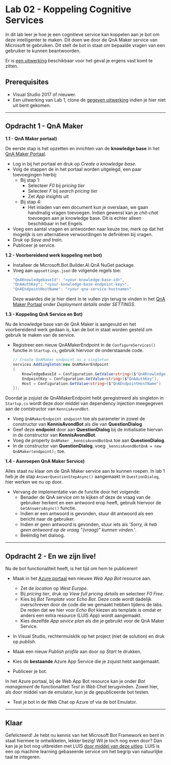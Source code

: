 # Lab 02 - Koppeling Cognitive Services
In dit lab leer je hoe je een cognitieve service kan koppelen aan je bot om deze intelligenter te maken.
Dit doen we door de QnA Maker service van Microsoft te gebruiken. Dit stelt de bot in staat om bepaalde vragen van een gebruiker te kunnen beantwoorden.

Er is [een uitwerking](./FinishedSolutions) beschikbaar voor het geval je ergens vast komt te zitten.

## **Prerequisites**
- Visual Studio 2017 of nieuwer.
- Een uitwerking van Lab 1, clone de [gegeven uitwerking](./FinishedSolutions/Lab01) indien je hier niet uit bent gekomen.


---


## **Opdracht 1 - QnA Maker**

**1.1 - QnA Maker portaal)**

De eerste stap is het opzetten en inrichten van de **knowledge base** in het [QnA Maker Portaal](https://www.qnamaker.ai/).
- Log in bij het portaal en druk op _Create a knowledge base_.
- Volg de stappen de in het portaal worden uitgelegd, een paar toevoegingen hierbij:
    - Bij stap 1:
        - Selecteer _F0_ bij _pricing tier_
        - Selecteer _F_ bij _search pricing tier_
        - Zet _App insights_ uit
    - Bij stap 4:
        - Het inladen van een document kun je overslaan, we gaan handmatig vragen toevoegen. Indien gewenst kan je _chit-chat_ toevoegen aan je knowledge base. Dit is echter alleen beschikbaar in het Engels.
- Voeg een aantal vragen en antwoorden naar keuze toe, merk op dat het mogelijk is om alternatieve verwoordingen te definiëren bij vragen.
- Druk op _Save and train_.
- Publiceer je service.


**1.2 - Voorbereidend werk koppeling met bot)**

- Installeer de Microsoft.Bot.Builder.AI.QnA NuGet package.
- Voeg aan `appsettings.json` de volgende regels toe:
    ```C#
    "QnAKnowledgebaseId": "<your-knowledge-base-id>",
    "QnAAuthKey": "<your-knowledge-base-endpoint-key>",
    "QnAEndpointHostName": "<your-qna-service-hostname>"
    ```
    Deze waardes die je hier dient in te vullen zijn terug te vinden in het [QnA Maker Portaal](https://www.qnamaker.ai/) onder _Deployment details_ onder _SETTINGS_.

**1.3 - Koppeling QnA Service en Bot)**

Nu de knowledge base van de QnA Maker is aangevuld en het voorbereidend werk gedaan is, kan de bot in staat worden gesteld om gebruik te maken van de service.

- Registreer een nieuw QnAMakerEndpoint in de `ConfigureServices()` functie in `Startup.cs`, gebruik hiervoor de onderstaande code.

    ```C#
    // Create QnAMaker endpoint as a singleton
    services.AddSingleton(new QnAMakerEndpoint
    {
        KnowledgeBaseId = Configuration.GetValue<string>($"QnAKnowledgebaseId"),
        EndpointKey = Configuration.GetValue<string>($"QnAAuthKey"),
        Host = Configuration.GetValue<string>($"QnAEndpointHostName")
    });
    ```

Doordat je zojuist de QnAMakerEndpoint hebt geregistreerd als singleton in `Startup.cs` wordt deze door middel van dependency injection meegegeven aan de contstructor van `KennisAvondBot`. 
- Voeg `QnAMakerEndpoint endpoint` toe als parameter in zowel de constructor van **KennisAvondBot** als die van **QuestionDialog**.
- Geef deze **endpoint** door aan **QuestionDialog** bij de initialisatie hiervan in de constructor van **KennisAvondBot**.
- Voeg de property `QnAMaker _kennisAvondBotQnA` toe aan **QuestionDialog**.
- In de constructor van **QuestionDialog**, voeg `_kennisAvondBotQnA = new QnAMaker(endpoint);` toe.


**1.4 - Aanroepen QnA Maker Service)**

Alles staat nu klaar om de QnA Maker service aan te kunnen roepen. In lab 1 heb je de stap `AnswerQuestionStepAsync()` aangemaakt in `QuestionDialog`, hier werken we nu op door.

- Vervang de implementatie van de functie door het volgende:
    - Benader de QnA service om te kijken of deze de vraag van de gebruiker herkent en een antwoord erop heeft, gebruik hiervoor de `GetAnswersAsync()` functie.
    - Indien er een antwoord is gevonden, stuur dit antwoord als een bericht naar de gebruiker.
    - Indien er geen antwoord is gevonden, stuur iets als _'Sorry, ik heb geen antwoord op de vraag "{vraag}" kunnen vinden.'_.
    - Beëindig het dialoog.


---


## **Opdracht 2 - En we zijn live!**

Nu de bot functionaliteit heeft, is het tijd om hem te publiceren!

- Maak in het [Azure portaal](https://portal.azure.com) een nieuwe _Web App Bot_ resource aan.
    - Zet de _location_ op _West Europe_.
    - Bij _pricing tier_, druk op _View full pricing details_ en selecteer _F0 Free_.
    - Kies bij _Bot Template_ voor _Echo Bot_. Deze code wordt dadelijk overschreven door de code die we gemaakt hebben tijdens de labs. De reden dat we hier voor _Echo Bot_ kiezen als template is omdat er anders een extra resource (LUIS App) wordt aangemaakt.
    - Kies dezelfde _App sevice plan_ als die je gebruikt voor de QnA Maker Service.


- In Visual Studio, rechtermuisklik op het project (niet de solution) en druk op _publish_.
- Maak een nieuw _Publish profile_ aan door op _Start_ te drukken.
- Kies de **bestaande** Azure App Service die je zojuist hebt aangemaakt.
- Publiceer je bot.


In het Azure portaal, bij de Web App Bot resource kan je onder _Bot management_ de functionaliteit _Test in Web Chat_ terugvinden.
Zowel hier, als door middel van de emulator, kun je de gepubliceerde bot testen.

- Test je bot in de Web Chat op Azure of via de bot Emulator.


---


## **Klaar**

Gefelicteerd! Je hebt nu kennis van het Microsoft Bot Framework en bent in staat hiermee te ontwikkelen, lekker bezig!
Wil je toch nog even door? Dan kan je je bot nog uitbreiden met LUIS [door middel van deze uitleg](https://docs.microsoft.com/en-us/azure/bot-service/bot-builder-howto-v4-luis?view=azure-bot-service-4.0&tabs=csharp). LUIS is een op machine learning gebaseerde service om het begrip van natuurlijke taal te integeren.


